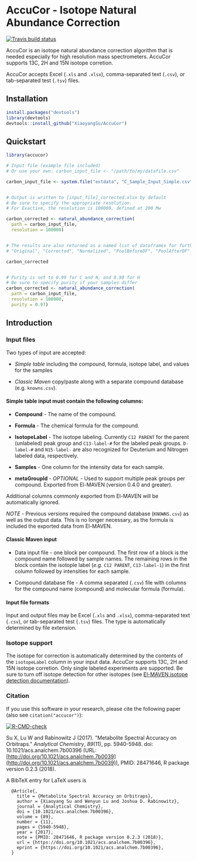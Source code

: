 # AccuCor - Isotope Natural Abundance Correction

[![Travis build status](https://travis-ci.org/lparsons/accucor.svg?branch=master)](https://travis-ci.org/lparsons/accucor)

AccuCor is an isotope natural abundance correction algorithm that is needed
especially for high resolution mass spectrometers. AccuCor supports 13C, 2H and
15N isotope corretion.

AccuCor accepts Excel (`.xls` and `.xlsx`), comma-separated text (`.csv`), or
tab-separated test (`.tsv`) files.


## Installation
```R
install.packages("devtools")
library(devtools)
devtools::install_github("XiaoyangSu/AccuCor")
```

## Quickstart

```R
library(accucor)

# Input file (example file included)
# Or use your own: carbon_input_file <- "/path/to/my/datafile.csv"

carbon_input_file <- system.file("extdata", "C_Sample_Input_Simple.csv", package = "accucor")


# Output is written to [input_file]_corrected.xlsx by default
# Be sure to specify the appropriate resolution.
# For Exactive, the resolution is 100000, defined at 200 Mw

carbon_corrected <- natural_abundance_correction(
  path = carbon_input_file,
  resolution = 100000)


# The results are also returned as a named list of dataframes for further processing in R
# "Original", "Corrected", "Normalized", "PoolBeforeDF", "PoolAfterDF"

carbon_corrected


# Purity is set to 0.99 for C and N, and 0.98 for H
# Be sure to specify purity if your samples differ
carbon_corrected <- natural_abundance_correction(
  path = carbon_input_file,
  resolution = 100000,
  purity = 0.97)
```

## Introduction

### Input files

Two types of input are accepted:
*   *Simple table* including the compound, formula, isotope label, and values for
    the samples

*   *Classic Maven* copy/paste along with a separate compound database (e.g.
    `knowns.csv`).

#### Simple table input must contain the following columns:

*   **Compound** - The name of the compound.

*   **Formula** - The chemical formula for the compound.

*   **IsotopeLabel** - The isotope labeling. Currently `C12 PARENT` for the
    parent (unlabeled) peak group and `C13-label-#` for the labeled peak groups.
    `D-label-#` and `N15-label-` are also recognized for Deuterium and Nitrogen
    labeled data, respectively.

*   **Samples** - One column for the intensity data for each sample.

*   **metaGroupId** - *OPTIONAL* - Used to support multiple peak groups per
    compound. Exported from El-MAVEN (version 0.4.0 and greater).

Additional columns commonly exported from El-MAVEN will be automatically
ignored.

*NOTE* - Previous versions required the compound database (`KNOWNS.csv`) as
well as the output data. This is no longer necessary, as the formula is
included the exported data from El-MAVEN.


#### Classic Maven input

*   Data input file - one block per compound. The first row of a block is the
    compound name followed by sample names. The remaining rows in the block
    contain the isotople label (*e.g.* `C12 PARENT`, `C13-label-1`) in the first
    column followed by intensities for each sample.

*   Compound database file - A comma separated (`.csv`) file with columns for the
    compound name (compound) and molecular formula (formula).

#### Input file formats

Input and output files may be Excel (`.xls` and `.xlsx`), comma-separated text
(`.csv`), or tab-separated test (`.tsv`) files. The type is automatically
determined by file extension.


### Isotope support

The isotope for correction is automatically determined by the contents of the
`isotopeLabel` column in your input data. AccuCor supports 13C, 2H and
15N isotope corretion. Only single labeled experiments are supported. Be sure
to turn off isotope detection for other isotopes (see
[El-MAVEN isotope detection documentation](https://github.com/ElucidataInc/ElMaven/wiki/Labeled-LCMS-Workflow#isotope-detection)).


### Citation
If you use this software in your research, please cite the following paper
(also see `citation("accucor")`):

[![R-CMD-check](https://github.com/XiaoyangSu/AccuCor/actions/workflows/r_standard_check.yml/badge.svg)](https://github.com/XiaoyangSu/AccuCor/actions/workflows/r_standard_check.yml)

Su X, Lu W and Rabinowitz J (2017). "Metabolite Spectral Accuracy on Orbitraps." *Analytical Chemistry*, *89*(11), pp. 5940-5948. doi:
10.1021/acs.analchem.7b00396 (URL: [http://doi.org/10.1021/acs.analchem.7b0039](http://doi.org/10.1021/acs.analchem.7b0039)),
PMID: 28471646, R package version 0.2.3 (2018).

A BibTeX entry for LaTeX users is

```
  @Article{,
    title = {Metabolite Spectral Accuracy on Orbitraps},
    author = {Xiaoyang Su and Wenyun Lu and Joshua D. Rabinowitz},
    journal = {Analytical Chemistry},
    doi = {10.1021/acs.analchem.7b00396},
    volume = {89},
    number = {11},
    pages = {5940-5948},
    year = {2017},
    note = {PMID: 28471646, R package version 0.2.3 (2018)},
    url = {https://doi.org/10.1021/acs.analchem.7b00396},
    eprint = {https://doi.org/10.1021/acs.analchem.7b00396},
  }
```
